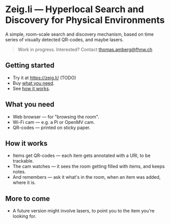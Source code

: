 # Zeig.li — Hyperlocal Search and Discovery for Physical Environments
A simple, room-scale search and discovery mechanism, based on time series of visually detected QR-codes, and maybe lasers.

> Work in progress. Interested? Contact thomas.amberg@fhnw.ch
## Getting started
* Try it at https://zeig.li/ (TODO)
* Buy <a href="#what-you-need">what you need</a>.
* See <a href="#how-it-works">how it works</a>.
## What you need
* Web browser — for "browsing the room".
* Wi-Fi cam — e.g. a Pi or OpenMV cam.
* QR-codes — printed on sticky paper.
## How it works
* Items get QR-codes — each item gets annotated with a URI, to be trackable.
* The cam watches — it sees the room getting filled with items, and keeps notes.
* And remembers — ask it what's in the room, when an item was added, where it is.
## More to come
* A future version might involve lasers, to point you to the item you're looking for.
